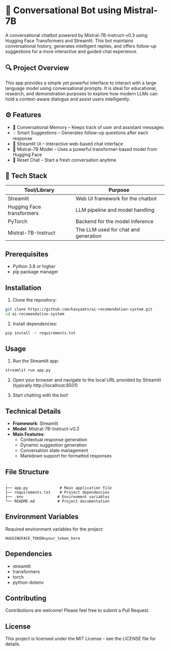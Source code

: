 # 🤖 Conversational Bot using Mistral-7B

A conversational chatbot powered by Mistral-7B-Instruct-v0.3 using Hugging Face Transformers and Streamlit. This bot maintains conversational history, generates intelligent replies, and offers follow-up suggestions for a more interactive and guided chat experience.

## 🔍 Project Overview

This app provides a simple yet powerful interface to interact with a large language model using conversational prompts. It is ideal for educational, research, and demonstration purposes to explore how modern LLMs can hold a context-aware dialogue and assist users intelligently.

## ⚙️ Features

- 💬 Conversational Memory – Keeps track of user and assistant messages
- 💡 Smart Suggestions – Generates follow-up questions after each response
- 🚀 Streamlit UI – Interactive web-based chat interface
- 🧠 Mistral-7B Model – Uses a powerful transformer-based model from Hugging Face
- 🔁 Reset Chat – Start a fresh conversation anytime

## 🧱 Tech Stack

| Tool/Library | Purpose |
|--------------|---------|
| Streamlit | Web UI framework for the chatbot |
| Hugging Face transformers | LLM pipeline and model handling |
| PyTorch | Backend for the model inference |
| Mistral-7B-Instruct | The LLM used for chat and generation |

## Prerequisites

- Python 3.8 or higher
- pip package manager

## Installation

1. Clone the repository:
```bash
git clone https://github.com/kavyaatn/ai-recomendation-system.git
cd ai-recomendation-system
```

2. Install dependencies:
```bash
pip install -r requirements.txt
```

## Usage

1. Run the Streamlit app:
```bash
streamlit run app.py
```

2. Open your browser and navigate to the local URL provided by Streamlit (typically http://localhost:8501)

3. Start chatting with the bot!

## Technical Details

- **Framework**: Streamlit
- **Model**: Mistral-7B-Instruct-v0.3
- **Main Features**:
  - Contextual response generation
  - Dynamic suggestion generation
  - Conversation state management
  - Markdown support for formatted responses

## File Structure

```
.
├── app.py              # Main application file
├── requirements.txt    # Project dependencies
├── .env               # Environment variables
└── README.md          # Project documentation
```

## Environment Variables

Required environment variables for the project:

```env
HUGGINGFACE_TOKEN=your_token_here
```

## Dependencies

- streamlit
- transformers
- torch
- python-dotenv

## Contributing

Contributions are welcome! Please feel free to submit a Pull Request.

## License

This project is licensed under the MIT License - see the LICENSE file for details.
